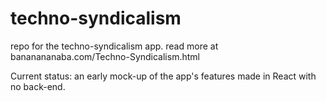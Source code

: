 # techno-syndicalism
repo for the techno-syndicalism app. read more at bananananaba.com/Techno-Syndicalism.html

Current status: an early mock-up of the app's features made in React with no back-end.
